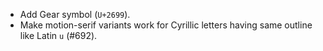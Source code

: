  * Add Gear symbol (`U+2699`).
 * Make motion-serif variants work for Cyrillic letters having same outline like Latin `u` (#692).